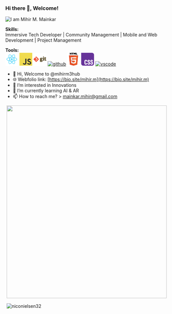 ### Hi there 👋, Welcome!

![I am Mihir M. Mainkar](https://cdn.glitch.global/8861eb70-411e-4bbd-a873-683141423c9f/bannerBlackGit.png?v=1725864647767)

**Skills:**  
Immersive Tech Developer | Community Management | Mobile and Web Development | Project Management  

**Tools:**   
[<img src='https://raw.githubusercontent.com/github/explore/80688e429a7d4ef2fca1e82350fe8e3517d3494d/topics/react/react.png' alt='reactjs' height='40'>](https://www.linkedin.com/in/mihir-mainkar/)  [<img src='https://raw.githubusercontent.com/github/explore/80688e429a7d4ef2fca1e82350fe8e3517d3494d/topics/javascript/javascript.png' alt='js' height='40'>](https://www.linkedin.com/in/mihir-mainkar/)  [<img src='https://raw.githubusercontent.com/github/explore/80688e429a7d4ef2fca1e82350fe8e3517d3494d/topics/git/git.png' alt='git' height='40'>](https://www.linkedin.com/in/mihir-mainkar/) [<img src='https://github.githubassets.com/images/modules/logos_page/GitHub-Mark.png' alt='github' height='40'>](https://www.linkedin.com/in/mihir-mainkar/) [<img src='https://raw.githubusercontent.com/github/explore/80688e429a7d4ef2fca1e82350fe8e3517d3494d/topics/html/html.png' alt='html' height='40'>](https://www.linkedin.com/in/mihir-mainkar/)  [<img src='https://raw.githubusercontent.com/github/explore/80688e429a7d4ef2fca1e82350fe8e3517d3494d/topics/css/css.png' alt='css' height='40'>](https://www.linkedin.com/in/mihir-mainkar/)  [<img src='https://upload.wikimedia.org/wikipedia/commons/thumb/2/2d/Visual_Studio_Code_1.18_icon.svg/1200px-Visual_Studio_Code_1.18_icon.svg.png' alt='vscode' height='40'>](https://www.linkedin.com/in/mihir-mainkar/)


- 👋 Hi, Welcome to @mihirm3hub
- 🌐 Webfolio link: [https://bio.site/mihir.m](https://bio.site/mihir.m)
- 👀 I’m interested in Innovations
- 🌱 I’m currently learning AI & AR
- 📫 How to reach me? > mainkar.mihir@gmail.com

<!--- <p>&nbsp;<img align="center" width="500" height="600" src="https://github-readme-stats.vercel.app/api?username=mihirm3hub&show_icons=true&theme=dark&locale=en" alt="niconielsen32" /></p> --->
<p>&nbsp;<img align="center" width="500" height="600" src="https://github-readme-stats.vercel.app/api/top-langs/?username=mihirm3hub&layout=compact&theme=dark" /> 
</p> <p>&nbsp;<img align="center" width="500" height="600" src="https://github-readme-streak-stats.herokuapp.com/?user=mihirm3hub&theme=dark" alt="niconielsen32" /></p> 

<!---
mihirm3hub/mihirm3hub is a ✨ special ✨ repository because its `README.md` (this file) appears on your GitHub profile.
You can click the Preview link to take a look at your changes.
--->
